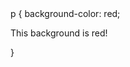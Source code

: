 <!DOCTYPE html>
<html>
<body>

<div>
p {
  background-color: red;
<p>This background is red!</p>
}
  </div>
  
  </body>
  </html>
